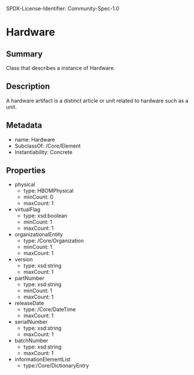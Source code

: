 SPDX-License-Identifier: Community-Spec-1.0

# Hardware

## Summary
Class that describes a instance of Hardware.

## Description
A hardware artifact is a distinct article or unit related to hardware such as a unit.

## Metadata
- name: Hardware
- SubclassOf: /Core/Element
- Instantiability: Concrete

## Properties

- physical
  - type: HBOMPhysical
  - minCount: 0
  - maxCount: 1
- virtualFlag 
  - type: xsd:boolean
  - minCount: 1
  - maxCount: 1
- organizationalEntity
  - type: /Core/Organization
  - minCount: 1
  - maxCount: 1
- version
  - type: xsd:string
  - maxCount: 1
- partNumber
  - type: xsd:string
  - minCount: 1
  - maxCount: 1
- releaseDate
  - type: /Core/DateTime
  - maxCount: 1
- serialNumber
  - type: xsd:string
  - maxCount: 1
- batchNumber 
  - type: xsd:string
  - maxCount: 1
- informationElementList 
  - type:/Core/DictionaryEntry
